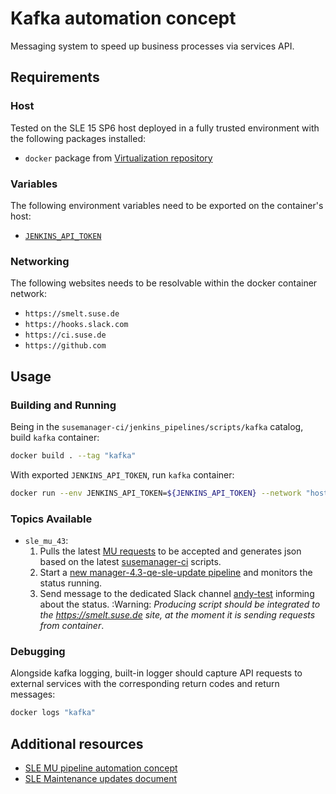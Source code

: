 # Kafka automation concept

Messaging system to speed up business processes via services API.

## Requirements

### Host

Tested on the SLE 15 SP6 host deployed in a fully trusted environment with the following packages installed:
* `docker` package from [Virtualization repository](https://download.opensuse.org/repositories/Virtualization:/containers/15.6/)

### Variables

The following environment variables need to be exported on the container's host:
* [`JENKINS_API_TOKEN`](https://ci.suse.de/user/manager/configure)

### Networking

The following websites needs to be resolvable within the docker container network:
* `https://smelt.suse.de`
* `https://hooks.slack.com`
* `https://ci.suse.de`
* `https://github.com`

## Usage

### Building and Running

Being in the `susemanager-ci/jenkins_pipelines/scripts/kafka` catalog, build `kafka` container:

```bash
docker build . --tag "kafka"
```

With exported `JENKINS_API_TOKEN`, run `kafka` container:

```bash
docker run --env JENKINS_API_TOKEN=${JENKINS_API_TOKEN} --network "host" kafka
```

### Topics Available

* `sle_mu_43`:
  1. Pulls the latest [MU requests](https://smelt.suse.de/overview/) to be accepted and generates json based on the latest [susemanager-ci](https://github.com/SUSE/susemanager-ci/tree/master) scripts.
  2. Start a [new manager-4.3-qe-sle-update pipeline](https://ci.suse.de/view/Manager/view/Manager-4.3/job/manager-4.3-qe-sle-update/) and monitors the status running.
  3. Send message to the dedicated Slack channel [andy-test](https://app.slack.com/client/T02863RC2AC/C033KJKDF9V) informing about the status.
  :Warning: _Producing script should be integrated to the https://smelt.suse.de site, at the moment it is sending requests from container_.

### Debugging

Alongside kafka logging, built-in logger should capture API requests to external services with the corresponding return codes and return messages:

```bash
docker logs "kafka"
```

## Additional resources

* [SLE MU pipeline automation concept](https://github.com/SUSE/spacewalk/issues/24966)
* [SLE Maintenance updates document](https://confluence.suse.com/display/SUSEMANAGER/QE+SLE+Maintenance+Updates)

